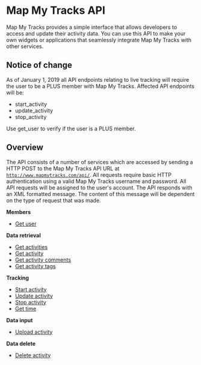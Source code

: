 Map My Tracks API
===
Map My Tracks provides a simple interface that allows developers to access and update their activity data. You can use this API to make your own widgets or applications that seamlessly integrate Map My Tracks with other services.

Notice of change
---
As of January 1, 2019 all API endpoints relating to live tracking will require the user to be a PLUS member with Map My Tracks. Affected API endpoints will be:

- start_activity
- update_activity
- stop_activity

Use get_user to verify if the user is a PLUS member.

Overview
---
The API consists of a number of services which are accessed by sending a HTTP POST to the Map My Tracks API URL at <code>http://www.mapmytracks.com/api/</code>. All requests require basic HTTP authentication using a valid Map My Tracks username and password. All API requests will be assigned to the user's account. The API responds with an XML formatted message. The content of this message will be dependent on the type of request that was made.

**Members**
* [Get user](services/get_user.md)

**Data retrieval**
* [Get activities](services/get_activities.md)
* [Get activity](services/get_activity.md)
* [Get activity comments](services/get_activity_comments.md)
* [Get activity tags](services/get_activity_tags.md)

**Tracking**
* [Start activity](services/start_activity.md)
* [Update activity](services/update_activity.md)
* [Stop activity](services/stop_activity.md)
* [Get time](services/get_time.md)

**Data input**
* [Upload activity](services/upload_activity.md)

**Data delete**
* [Delete activity](services/delete_activity.md)
